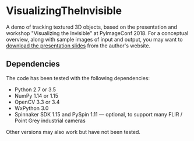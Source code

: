 # VisualizingTheInvisible
A demo of tracking textured 3D objects, based on the presentation and workshop "Visualizing the Invisible" at PyImageConf 2018. For a conceptual overview, along with sample images of input and output, you may want to [download the presentation slides](https://nummist.com/opencv/Howse_PyImageConf_20180827.pdf) from the author's website.

## Dependencies

The code has been tested with the following dependencies:

* Python 2.7 or 3.5
* NumPy 1.14 or 1.15
* OpenCV 3.3 or 3.4
* WxPython 3.0
* Spinnaker SDK 1.15 and PySpin 1.11 &mdash; optional, to support many FLIR / Point Grey industrial cameras

Other versions may also work but have not been tested.
